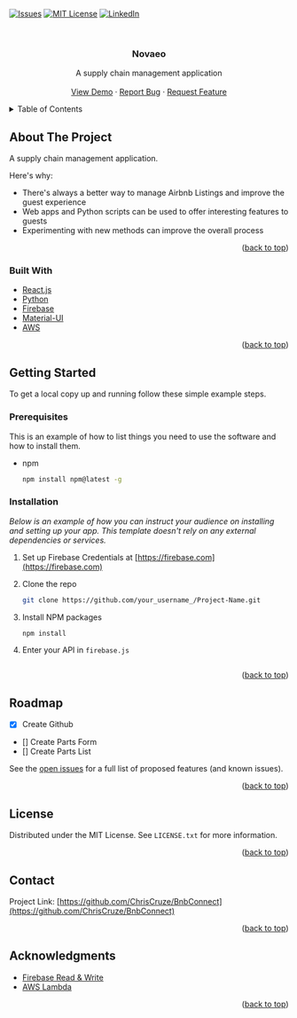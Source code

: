 <div id="top"></div>

[![Issues][issues-shield]][issues-url]
[![MIT License][license-shield]][license-url]
[![LinkedIn][linkedin-shield]][linkedin-url]

<!-- PROJECT LOGO -->
<br />
<div align="center">
  <h3 align="center">Novaeo</h3>

  <p align="center">
    A supply chain management application
    <br />
    <br />
    <a href="https://chriscruze.github.io/Novaeo/index.html#/">View Demo</a>
    ·
    <a href="https://github.com/ChrisCruze/Novaeo/issues">Report Bug</a>
    ·
    <a href="https://github.com/ChrisCruze/Noveao/issues">Request Feature</a>
  </p>
</div>

<!-- TABLE OF CONTENTS -->
<details>
  <summary>Table of Contents</summary>
  <ol>
    <li>
      <a href="#about-the-project">About The Project</a>
      <ul>
        <li><a href="#built-with">Built With</a></li>
      </ul>
    </li>
    <li>
      <a href="#getting-started">Getting Started</a>
      <ul>
        <li><a href="#prerequisites">Prerequisites</a></li>
        <li><a href="#installation">Installation</a></li>
      </ul>
    </li>
    <li><a href="#usage">Usage</a></li>
    <li><a href="#roadmap">Roadmap</a></li>
    <li><a href="#contributing">Contributing</a></li>
    <li><a href="#license">License</a></li>
    <li><a href="#contact">Contact</a></li>
    <li><a href="#acknowledgments">Acknowledgments</a></li>
  </ol>
</details>

<!-- ABOUT THE PROJECT -->

## About The Project

A supply chain management application.

Here's why:

-   There's always a better way to manage Airbnb Listings and improve the guest experience
-   Web apps and Python scripts can be used to offer interesting features to guests
-   Experimenting with new methods can improve the overall process

<p align="right">(<a href="#top">back to top</a>)</p>

### Built With

-   [React.js](https://reactjs.org/)
-   [Python](https://python.org/)
-   [Firebase](https://firebase.google.com/)
-   [Material-UI](https://mui.com/)
-   [AWS](https://aws.amazon.com/)

<p align="right">(<a href="#top">back to top</a>)</p>

<!-- GETTING STARTED -->

## Getting Started

To get a local copy up and running follow these simple example steps.

### Prerequisites

This is an example of how to list things you need to use the software and how to install them.

-   npm
    ```sh
    npm install npm@latest -g
    ```

### Installation

_Below is an example of how you can instruct your audience on installing and setting up your app. This template doesn't rely on any external dependencies or services._

1. Set up Firebase Credentials at [https://firebase.com](https://firebase.com)
2. Clone the repo
    ```sh
    git clone https://github.com/your_username_/Project-Name.git
    ```
3. Install NPM packages
    ```sh
    npm install
    ```
4. Enter your API in `firebase.js`

    ```js

    ```

<p align="right">(<a href="#top">back to top</a>)</p>

<!-- ROADMAP -->

## Roadmap

-   [x] Create Github
-   [] Create Parts Form
-   [] Create Parts List

See the [open issues](https://github.com/ChrisCruze/BnbConnect/issues) for a full list of proposed features (and known issues).

<p align="right">(<a href="#top">back to top</a>)</p>

<!-- LICENSE -->

## License

Distributed under the MIT License. See `LICENSE.txt` for more information.

<p align="right">(<a href="#top">back to top</a>)</p>

<!-- CONTACT -->

## Contact

Project Link: [https://github.com/ChrisCruze/BnbConnect](https://github.com/ChrisCruze/BnbConnect)

<p align="right">(<a href="#top">back to top</a>)</p>

<!-- ACKNOWLEDGMENTS -->

## Acknowledgments

-   [Firebase Read & Write](https://firebase.google.com/docs/database/web/read-and-write)
-   [AWS Lambda](https://www.webpagefx.com/tools/emoji-cheat-sheet)

<p align="right">(<a href="#top">back to top</a>)</p>

<!-- MARKDOWN LINKS & IMAGES -->
<!-- https://www.markdownguide.org/basic-syntax/#reference-style-links -->

[contributors-shield]: https://img.shields.io/github/contributors/othneildrew/Best-README-Template.svg?style=for-the-badge
[contributors-url]: https://github.com/othneildrew/Best-README-Template/graphs/contributors
[forks-shield]: https://img.shields.io/github/forks/othneildrew/Best-README-Template.svg?style=for-the-badge
[forks-url]: https://github.com/othneildrew/Best-README-Template/network/members
[stars-shield]: https://img.shields.io/github/stars/othneildrew/Best-README-Template.svg?style=for-the-badge
[stars-url]: https://github.com/othneildrew/Best-README-Template/stargazers
[issues-shield]: https://img.shields.io/github/issues/othneildrew/Best-README-Template.svg?style=for-the-badge
[issues-url]: https://github.com/othneildrew/Best-README-Template/issues
[license-shield]: https://img.shields.io/github/license/othneildrew/Best-README-Template.svg?style=for-the-badge
[license-url]: https://github.com/othneildrew/Best-README-Template/blob/master/LICENSE.txt
[linkedin-shield]: https://img.shields.io/badge/-LinkedIn-black.svg?style=for-the-badge&logo=linkedin&colorB=555
[linkedin-url]: https://linkedin.com/in/chriscruze
[product-screenshot]: images/screenshot.png
